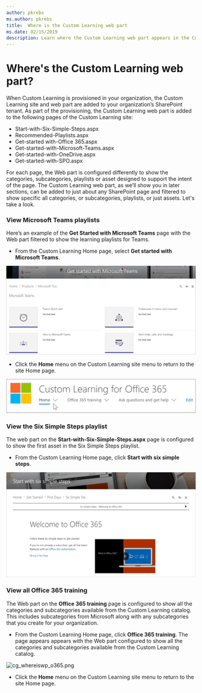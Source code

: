 ```yaml
---
author: pkrebs
ms.author: pkrebs
title:  Where is the Custom Learning web part
ms.date: 02/15/2019
description: Learn where the Custom Learning web part appears in the Custom Learning site
---
```


# Where's the Custom Learning web part?

When Custom Learning is provisioned in your organization, the Custom Learning site and web part are added to your organization’s SharePoint tenant. As part of the provisioning, the Custom Learning web part is added to the following pages of the Custom Learning site:

- Start-with-Six-Simple-Steps.aspx 
- Recommended-Playlists.aspx
- Get-started with-Office 365.aspx
- Get-started-with-Microsoft-Teams.aspx
- Get-started-with-OneDrive.aspx
- Get-started-with-SPO.aspx

For each page, the Web part is configured differently to show the categories, subcategories, playlists or asset designed to support the intent of the page. The Custom Learning web part, as we’ll show you in later sections, can be added to just about any SharePoint page and filtered to show specific all categories, or subcategories, playlists, or just assets. Let's take a look. 

### View Microsoft Teams playlists

Here’s an example of the **Get Started with Microsoft Teams** page with the Web part filtered to show the learning playlists for Teams. 

- From the Custom Learning Home page, select **Get started with Microsoft Teams**.

![cg-whereiswp-teams.png](media/cg-whereiswp-teams.png)

- Click the **Home** menu on the Custom Learning site menu to return to the site Home page.

![cg-homebtnmenu.png](media/cg-homebtnmenu.png)

### View the Six Simple Steps playlist

The web part on the **Start-with-Six-Simple-Steps.aspx** page is configured to show the first asset in the Six Simple Steps playlist. 

- From the Custom Learning Home page,  click **Start with six simple steps**. 

![cg_whereiswp_six.png](media/cg-whereiswp-six.png)

### View all Office 365 training

The Web part on the **Office 365 training** page is configured to show all the categories and subcategories available from the Custom Learning catalog. This includes subcategories from Microsoft along with any subcategories that you create for your organization.

- From the Custom Learning Home page, click **Office 365 training**. The page appears appears with the Web part configured to show all the categories and subcategories available from the Custom Learning catalog.

![cg_whereiswp_o365.png](media/cg-whereiswp_o365.png)

- Click the **Home** menu on the Custom Learning site menu to return to the site Home page.

